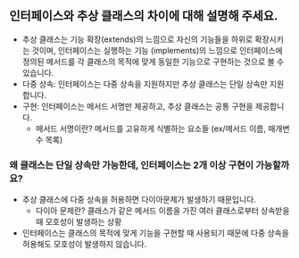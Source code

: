 ## 인터페이스와 추상 클래스의 차이에 대해 설명해 주세요.
- 추상 클래스는 기능 확장(extends)의 느낌으로 자신의 기능들을 하위로 확장시키는 것이며,
  인터페이스는 실행하는 기능 (implements)의 느낌으로 인터페이스에 정의된 메서드를 각 클래스의 목적에 맞게 동일한 기능으로 구현하는 것으로 볼 수 있습니다.
- 다중 상속: 인터페이스는 다중 상속을 지원하지만 추상 클래스는 단일 상속만 지원합니다.
- 구현: 인터페이스는 메서드 서명만 제공하고, 추상 클래스는 공통 구현을 제공합니다.
    - 메서드 서명이란? 메서드를 고유하게 식별하는 요소들 (ex/메서드 이름, 매개변수 목록)
### 왜 클래스는 단일 상속만 가능한데, 인터페이스는 2개 이상 구현이 가능할까요?
- 추상 클래스에 다중 상속을 허용하면 다이아문제가 발생하기 때문입니다.
    - 다이아 문제란? 클래스가 같은 메서드 이름을 가진 여러 클래스로부터 상속받을 때 모호성이 발생하는 상황
- 인터페이스는 클래스의 목적에 맞게 기능을 구현할 때 사용되기 때문에 다중 상속을 허용해도 모호성이 발생하지 않습니다.
